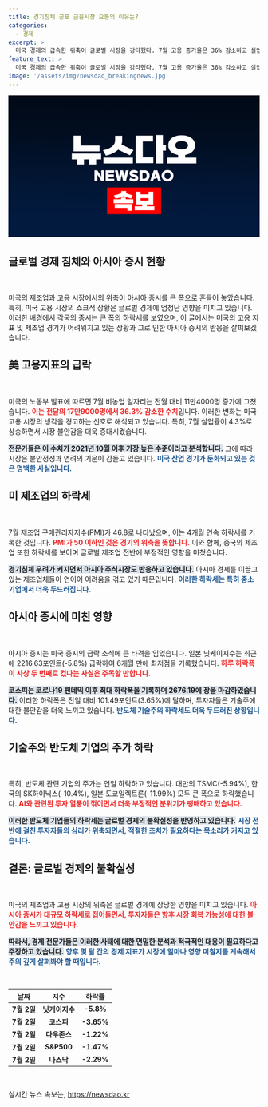 ```yaml
---
title: 경기침체 공포 금융시장 요동의 이유는?
categories:
  - 경제
excerpt: >
  미국 경제의 급속한 위축이 글로벌 시장을 강타했다. 7월 고용 증가율은 36% 감소하고 실업률은 33개월 만에 최고치로 오르며, 아시아 증시는 검은 금요일을 맞았다. 코스피와 닛케이가 급락하며 불안한 상황이 지속되고 있다.
feature_text: >
  미국 경제의 급속한 위축이 글로벌 시장을 강타했다. 7월 고용 증가율은 36% 감소하고 실업률은 33개월 만에 최고치로 오르며, 아시아 증시는 검은 금요일을 맞았다. 코스피와 닛케이가 급락하며 불안한 상황이 지속되고 있다.
image: '/assets/img/newsdao_breakingnews.jpg'
---
```


<p><img src="/assets/img/newsdao_breakingnews.jpg" alt="cryptoinkorea 속보" /></p>

<h2 data-ke-size="size26">글로벌 경제 침체와 아시아 증시 현황</h2>

<p data-ke-size="size16">&nbsp;</p>

<p>미국의 제조업과 고용 시장에서의 위축이 아시아 증시를 큰 폭으로 흔들어 놓았습니다. 특히, 미국 고용 시장의 쇼크적 상황은 글로벌 경제에 엄청난 영향을 미치고 있습니다. 이러한 배경에서 각국의 증시는 큰 폭의 하락세를 보였으며, 이 글에서는 미국의 고용 지표 및 제조업 경기가 어려워지고 있는 상황과 그로 인한 아시아 증시의 반응을 살펴보겠습니다.</p>

<h2 data-ke-size="size26">美 고용지표의 급락</h2>

<p data-ke-size="size16">&nbsp;</p>

<p>미국의 노동부 발표에 따르면 7월 비농업 일자리는 전월 대비 11만4000명 증가에 그쳤습니다. <b><span style="color: #ee2323;">이는 전달의 17만9000명에서 36.3% 감소한 수치</span></b>입니다. 이러한 변화는 미국 고용 시장의 냉각을 경고하는 신호로 해석되고 있습니다. 특히, 7월 실업률이 4.3%로 상승하면서 시장 불안감을 더욱 증대시켰습니다. </p>

<p><b><span style="background-color: #21538527;">전문가들은 이 수치가 2021년 10월 이후 가장 높은 수준이라고 분석합니다.</span></b> 그에 따라 시장은 불안정성과 염려의 기운이 감돌고 있습니다. <b><span style="color: #1a5490;">미국 산업 경기가 둔화되고 있는 것은 명백한 사실입니다.</span></b></p>

<h2 data-ke-size="size26">미 제조업의 하락세</h2>

<p data-ke-size="size16">&nbsp;</p>

<p>7월 제조업 구매관리자지수(PMI)가 46.8로 나타났으며, 이는 4개월 연속 하락세를 기록한 것입니다. <b><span style="color: #ee2323;">PMI가 50 이하인 것은 경기의 위축을 뜻합니다.</span></b> 이와 함께, 중국의 제조업 또한 하락세를 보이며 글로벌 제조업 전반에 부정적인 영향을 미쳤습니다. </p>

<p><b><span style="background-color: #21538527;">경기침체 우려가 커지면서 아시아 주식시장도 반응하고 있습니다.</span></b> 아시아 경제를 이끌고 있는 제조업체들이 연이어 어려움을 겪고 있기 때문입니다. <b><span style="color: #1a5490;">이러한 하락세는 특히 중소기업에서 더욱 두드러집니다.</span></b></p>

<h2 data-ke-size="size26">아시아 증시에 미친 영향</h2>

<p data-ke-size="size16">&nbsp;</p>

<p>아시아 증시는 미국 증시의 급락 소식에 큰 타격을 입었습니다. 일본 닛케이지수는 최근에 2216.63포인트(-5.8%) 급락하여 6개월 만에 최저점을 기록했습니다. <b><span style="color: #ee2323;">하루 하락폭이 사상 두 번째로 컸다는 사실은 주목할 만합니다.</span></b> </p>

<p><b><span style="background-color: #21538527;">코스피는 코로나19 팬데믹 이후 최대 하락폭을 기록하며 2676.19에 장을 마감하였습니다.</span></b> 이러한 하락폭은 전일 대비 101.49포인트(3.65%)에 달하며, 투자자들은 기술주에 대한 불안감을 더욱 느끼고 있습니다. <b><span style="color: #1a5490;">반도체 기술주의 하락세도 더욱 두드러진 상황입니다.</span></b></p>

<h2 data-ke-size="size26">기술주와 반도체 기업의 주가 하락</h2>

<p data-ke-size="size16">&nbsp;</p>

<p>특히, 반도체 관련 기업의 주가는 연일 하락하고 있습니다. 대만의 TSMC(-5.94%), 한국의 SK하이닉스(-10.4%), 일본 도쿄일렉트론(-11.99%) 모두 큰 폭으로 하락했습니다. <b><span style="color: #ee2323;">AI와 관련된 투자 열풍이 꺾이면서 더욱 부정적인 분위기가 팽배하고 있습니다.</span></b></p>

<p><b><span style="background-color: #21538527;">이러한 반도체 기업들의 하락세는 글로벌 경제의 불확실성을 반영하고 있습니다.</span></b> <b><span style="color: #1a5490;">시장 전반에 걸친 투자자들의 심리가 위축되면서, 적절한 조치가 필요하다는 목소리가 커지고 있습니다.</span></b></p>

<h2 data-ke-size="size26">결론: 글로벌 경제의 불확실성</h2>

<p data-ke-size="size16">&nbsp;</p>

<p>미국의 제조업과 고용 시장의 위축은 글로벌 경제에 상당한 영향을 미치고 있습니다. <b><span style="color: #ee2323;">아시아 증시가 대규모 하락세로 접어들면서, 투자자들은 향후 시장 회복 가능성에 대한 불안감을 느끼고 있습니다.</span></b> </p>

<p><b><span style="background-color: #21538527;">따라서, 경제 전문가들은 이러한 사태에 대한 면밀한 분석과 적극적인 대응이 필요하다고 주장하고 있습니다.</span></b> <b><span style="color: #1a5490;">향후 몇 달 간의 경제 지표가 시장에 얼마나 영향 미칠지를 계속해서 주의 깊게 살펴봐야 할 때입니다.</span></b> </p>

<p data-ke-size="size16">&nbsp;</p>

<p><Table>
  <thead>
    <tr>
      <th>날짜</th>
      <th>지수</th>
      <th>하락률</th>
    </tr>
  </thead>
  <tbody>
    <tr>
      <td style="text-align: center; height: 17px;"><b>7월 2일</b></td>
      <td style="text-align: center; height: 17px;"><b>닛케이지수</b></td>
      <td style="text-align: center; height: 17px;"><b>-5.8%</b></td>
    </tr>
    <tr>
      <td style="text-align: center; height: 17px;"><b>7월 2일</b></td>
      <td style="text-align: center; height: 17px;"><b>코스피</b></td>
      <td style="text-align: center; height: 17px;"><b>-3.65%</b></td>
    </tr>
    <tr>
      <td style="text-align: center; height: 17px;"><b>7월 2일</b></td>
      <td style="text-align: center; height: 17px;"><b>다우존스</b></td>
      <td style="text-align: center; height: 17px;"><b>-1.22%</b></td>
    </tr>
    <tr>
      <td style="text-align: center; height: 17px;"><b>7월 2일</b></td>
      <td style="text-align: center; height: 17px;"><b>S&amp;P500</b></td>
      <td style="text-align: center; height: 17px;"><b>-1.47%</b></td>
    </tr>
    <tr>
      <td style="text-align: center; height: 17px;"><b>7월 2일</b></td>
      <td style="text-align: center; height: 17px;"><b>나스닥</b></td>
      <td style="text-align: center; height: 17px;"><b>-2.29%</b></td>
    </tr>
  </tbody>
</Table></p>

<p data-ke-size="size16">&nbsp;</p>
실시간 뉴스 속보는, <a href="https://newsdao.kr" rel="dofollow">https://newsdao.kr</a>


